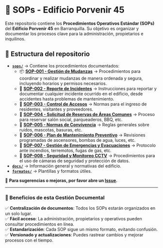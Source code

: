 # 📘 SOPs - Edificio Porvenir 45

Este repositorio contiene los **Procedimientos Operativos Estándar (SOPs)** del **Edificio Porvenir 45** en Barranquilla. Su objetivo es organizar y documentar los procesos clave para la administración, propietarios e inquilinos.

## 📂 Estructura del repositorio
- **[`sops/`](./sops/)** → Contiene los procedimientos documentados:
  - 📦 **[SOP-001 - Gestión de Mudanzas](./sops/SOP-001-mudanzas.md)** → Procedimientos para coordinar y realizar mudanzas de manera ordenada y segura, incluyendo horarios y permisos necesarios.
  - 🚨 **[SOP-002 - Reporte de Incidentes](./sops/SOP-002-reporte-incidentes.md)** → Instrucciones para reportar y documentar cualquier incidente ocurrido en el edificio, desde accidentes hasta problemas de mantenimiento.
  - 🔹 **[SOP-003 - Control de Accesos](./sops/SOP-003-control-de-accesos.md)** → Normas para el ingreso de residentes, visitantes y proveedores.
  - 🔹 **[SOP-004 - Solicitud de Reservas de Áreas Comunes](./sops/SOP-004-solicitud-reservas-areas-comunes.md)** → Proceso para reservar salón social, parqueaderos, BBQ, etc.
  - 🔹 **[SOP-005 - Normas de Convivencia](./sops/SOP-005-normas-convivencia.md)** → Reglas generales sobre ruidos, mascotas, basuras, etc.
  - 🔹 **[SOP-006 - Plan de Mantenimiento Preventivo](./sops/SOP-006-plan-mantenimiento-preventivo.md)** → Revisiones programadas de ascensores, bombas de agua, luces, etc.
  - 🔹 **[SOP-007 - Gestión de Emergencias y Evacuaciones](./sops/SOP-007-gestion-emergencias-evacuaciones.md)** → Protocolo ante incendios, terremotos, fugas de gas, etc.
  - 🔹 **[SOP-008 - Seguridad y Monitoreo CCTV](./sops/SOP-008-seguridad-monitoreo-cctv.md)** → Procedimientos para el uso de cámaras de seguridad y protección de datos.
- **[`docs/`](./docs/)** → Información general y normativas del edificio.
- **[`formatos/`](./formatos/)** → Plantillas y formatos útiles.

📌 **Para sugerencias o mejoras, por favor abre un [Issue](https://github.com/tuusuario/edificio-porvenir45-sops/issues).**

---

### 🎯 Beneficios de esta Gestión Documental

✅ **Centralización de documentos**: Todos los SOPs estarán organizados en un solo lugar.  
✅ **Fácil acceso**: La administración, propietarios y operativos pueden consultar procedimientos en línea.  
✅ **Estandarización**: Cada SOP sigue un mismo formato, evitando confusión.  
✅ **Versionado y actualizaciones**: Puedes rastrear cambios y mejorar procesos con el tiempo.  
